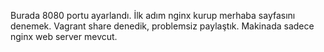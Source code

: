 Burada 8080 portu ayarlandı.
İlk adım nginx kurup merhaba sayfasını denemek.
Vagrant share denedik, problemsiz paylaştık.
Makinada sadece nginx web server mevcut.

